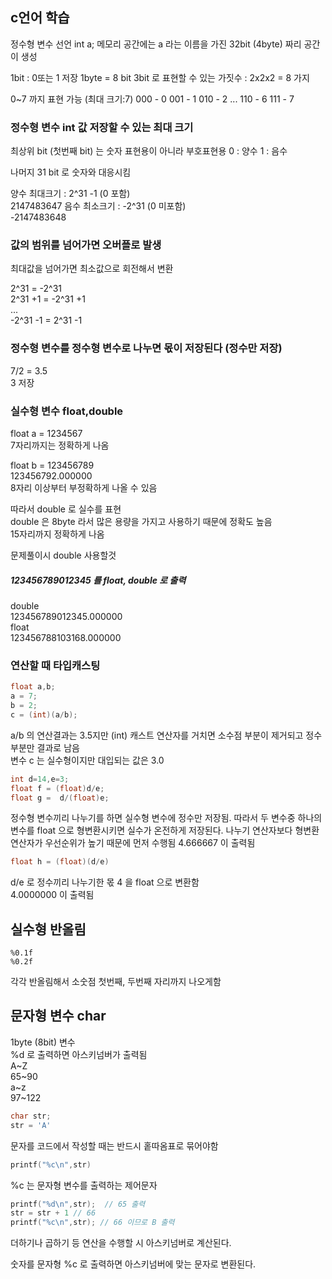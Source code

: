## c언어 학습 

정수형 변수 선언 
int a;
메모리 공간에는 a 라는 이름을 가진 32bit (4byte) 짜리 공간이 생성 

1bit  : 0또는 1 저장
1byte = 8 bit
3bit 로 표현할 수 있는 가짓수 : 2x2x2 = 8 가지 

0~7 까지 표현 가능 (최대 크기:7)
000 - 0
001 - 1
010 - 2
...
110 - 6
111 - 7 

### 정수형 변수 int  값 저장할 수 있는 최대 크기

최상위 bit (첫번째 bit) 는 숫자 표현용이 아니라 부호표현용
0 : 양수
1 : 음수 

나머지 31 bit 로 숫자와 대응시킴

양수 최대크기 : 2^31 -1 (0 포함)  
2147483647
음수 최소크기 : -2^31 (0 미포함)  
-2147483648  

### 값의 범위를 넘어가면 오버플로 발생
최대값을 넘어가면 최소값으로 회전해서 변환

2^31 = -2^31  
2^31 +1 = -2^31 +1  
...  
-2^31 -1 = 2^31 -1  

### 정수형 변수를 정수형 변수로 나누면 몫이 저장된다 (정수만 저장)

7/2 = 3.5  
3 저장  


### 실수형 변수 float,double 

float a = 1234567  
7자리까지는 정확하게 나옴  

float b = 123456789  
123456792.000000    
8자리 이상부터 부정확하게 나올 수 있음  

따라서 double 로 실수를 표현  
double 은 8byte 라서 많은 용량을 가지고 사용하기 때문에 정확도 높음  
15자리까지 정확하게 나옴  

문제풀이시 double 사용할것

##### 123456789012345 를 float, double 로 출력   
double  
123456789012345.000000  
float  
123456788103168.000000  


### 연산할 때 타입캐스팅

```c
float a,b;
a = 7;
b = 2;
c = (int)(a/b); 
``` 

a/b 의 연산결과는 3.5지만 (int) 캐스트 연산자를 거치면 소수점 부분이 제거되고 정수부분만 결과로 남음  
변수 c 는 실수형이지만 대입되는 값은 3.0 




```c
int d=14,e=3;  
float f = (float)d/e;  
float g =  d/(float)e;
```

정수형 변수끼리 나누기를 하면 실수형 변수에 정수만 저장됨. 따라서 두 변수중 하나의 변수를 float 으로 형변환시키면 실수가 온전하게 저장된다. 나누기 연산자보다 형변환 연산자가 우선순위가 높기 때문에 먼저 수행됨 
4.666667 이 출력됨


```c
float h = (float)(d/e) 
```
d/e 로 정수끼리 나누기한 몫 4 을 float 으로 변환함  
4.0000000 이 출력됨

## 실수형 반올림

```
%0.1f
%0.2f
```
각각 반올림해서 소숫점 첫번째, 두번째 자리까지 나오게함  

## 문자형 변수 char 

1byte (8bit) 변수  
%d 로 출력하면 아스키넘버가 출력됨  
A~Z   
65~90  
a~z  
97~122  

```c
char str;
str = 'A'
``` 
문자를 코드에서 작성할 때는 반드시 홑따옴표로 묶어야함  

```c
printf("%c\n",str)
``` 
%c 는 문자형 변수를 출력하는 제어문자  

```c
printf("%d\n",str);  // 65 출력 
str = str + 1 // 66 
printf("%c\n",str); // 66 이므로 B 출력
```
더하기나 곱하기 등 연산을 수행할 시 아스키넘버로 계산된다. 

숫자를 문자형 %c 로 출력하면 아스키넘버에 맞는 문자로 변환된다. 












































